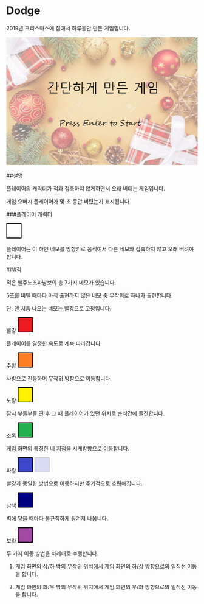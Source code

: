 # Dodge
2019년 크리스마스에 집에서 하루동안 만든 게임입니다.

![title](./graphics/title.jpg)

##설명

플레이어의 캐릭터가 적과 접촉하지 않게하면서 오래 버티는 게임입니다.

게임 오버시 플레이어가 몇 초 동안 버텼는지 표시됩니다.

###플레이어 캐릭터

![player](./graphics/player.png)

플레이어는 이 하얀 네모를 방향키로 움직여서 다른 네모와 접촉하지 않고 오래 버텨야합니다.

###적

적은 빨주노초파남보의 총 7가지 네모가 있습니다.

5초를 버틸 때마다 아직 출현하지 않은 네모 중 무작위로 하나가 출현합니다.

단, 맨 처음 나오는 네모는 빨강으로 고정입니다.

빨강
![red](./graphics/red.png)

플레이어를 일정한 속도로 계속 따라갑니다.

주황
![orange](./graphics/orange.png)

사방으로 진동하며 무작위 방향으로 이동합니다.

노랑
![yellow](./graphics/yellow.png)

잠시 부들부들 떤 후 그 때 플레이어가 있던 위치로 순식간에 돌진합니다.

초록
![green](./graphics/green.png)

게임 화면의 특정한 네 지점을 시계방향으로 이동합니다.

파랑
![blue](./graphics/blue.png)
![blueStealth](./graphics/blueStealth.png)

빨강과 동일한 방법으로 이동하지만 주기적으로 흐릿해집니다.

남색
![navy](./graphics/navy.png)

벽에 닿을 때마다 불규칙하게 튕겨져 나옵니다.

보라
![purple](./graphics/purple.png)

두 가지 이동 방법을 차례대로 수행합니다.

1. 게임 화면의 상/하 밖의 무작위 위치에서 게임 화면의 하/상 방향으로의 일직선 이동을 합니다.

2. 게임 화면의 좌/우 밖의 무작위 위치에서 게임 화면의 우/좌 방향으로의 일직선 이동을 합니다.
